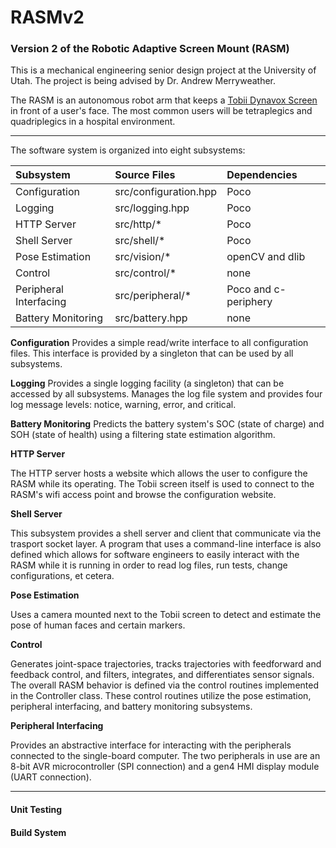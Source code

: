 # RASMv2
### Version 2 of the Robotic Adaptive Screen Mount (RASM)

This is a mechanical engineering senior design project at the University of Utah. The project is being advised by Dr. Andrew Merryweather.

The RASM is an autonomous robot arm that keeps a [Tobii Dynavox Screen](https://www.tobiidynavox.com/en-US/devices/eye-gaze-devices/i-12/#Specifications) in front of a user's face. The most common users will be tetraplegics and quadriplegics in a hospital environment.

---

The software system is organized into eight subsystems:

Subsystem | Source Files | Dependencies
:-------- |:------------ |:------------
Configuration | src/configuration.hpp | Poco
Logging | src/logging.hpp | Poco
HTTP Server | src/http/* | Poco
Shell Server | src/shell/* | Poco
Pose Estimation | src/vision/* | openCV and dlib
Control | src/control/* | none
Peripheral Interfacing | src/peripheral/* | Poco and c-periphery
Battery Monitoring | src/battery.hpp | none

**Configuration**
Provides a simple read/write interface to all configuration files. This interface is provided by a singleton that can be used by all subsystems.

**Logging**
Provides a single logging facility (a singleton) that can be accessed by all subsystems. Manages the log file system and provides four log message levels: notice, warning, error, and critical.

**Battery Monitoring**
Predicts the battery system's SOC (state of charge) and SOH (state of health) using a filtering state estimation algorithm.

**HTTP Server**

The HTTP server hosts a website which allows the user to configure the RASM while its operating. The Tobii screen itself is used to connect to the RASM's wifi access point and browse the configuration website.

**Shell Server**

This subsystem provides a shell server and client that communicate via the trasport socket layer. A program that uses a command-line interface is also defined which allows for software engineers to easily interact with the RASM while it is running in order to read log files, run tests, change configurations, et cetera.

**Pose Estimation**

Uses a camera mounted next to the Tobii screen to detect and estimate the pose of human faces and certain markers.

**Control**

Generates joint-space trajectories, tracks trajectories with feedforward and feedback control, and filters, integrates, and differentiates sensor signals. The overall RASM behavior is defined via the control routines implemented in the Controller class. These control routines utilize the pose estimation, peripheral interfacing, and battery monitoring subsystems.

**Peripheral Interfacing**

Provides an abstractive interface for interacting with the peripherals connected to the single-board computer. The two peripherals in use are an 8-bit AVR microcontroller (SPI connection) and a gen4 HMI display module (UART connection).

---

#### Unit Testing


#### Build System
